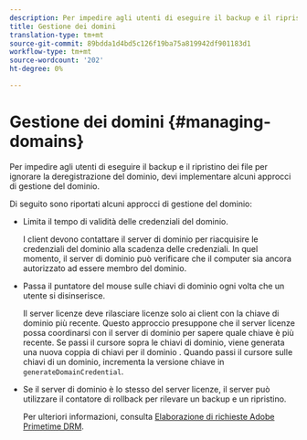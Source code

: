 ```yaml
---
description: Per impedire agli utenti di eseguire il backup e il ripristino dei file per ignorare la deregistrazione del dominio, devi implementare alcuni approcci di gestione del dominio.
title: Gestione dei domini
translation-type: tm+mt
source-git-commit: 89bdda1d4bd5c126f19ba75a819942df901183d1
workflow-type: tm+mt
source-wordcount: '202'
ht-degree: 0%

---
```



# Gestione dei domini {#managing-domains}

Per impedire agli utenti di eseguire il backup e il ripristino dei file per ignorare la deregistrazione del dominio, devi implementare alcuni approcci di gestione del dominio.

Di seguito sono riportati alcuni approcci di gestione del dominio:

* Limita il tempo di validità delle credenziali del dominio.

   I client devono contattare il server di dominio per riacquisire le credenziali del dominio alla scadenza delle credenziali. In quel momento, il server di dominio può verificare che il computer sia ancora autorizzato ad essere membro del dominio.
* Passa il puntatore del mouse sulle chiavi di dominio ogni volta che un utente si disinserisce.

   Il server licenze deve rilasciare licenze solo ai client con la chiave di dominio più recente. Questo approccio presuppone che il server licenze possa coordinarsi con il server di dominio per sapere quale chiave è più recente. Se passi il cursore sopra le chiavi di dominio, viene generata una nuova coppia di chiavi per il dominio . Quando passi il cursore sulle chiavi di un dominio, incrementa la versione chiave in `generateDomainCredential`.
* Se il server di dominio è lo stesso del server licenze, il server può utilizzare il contatore di rollback per rilevare un backup e un ripristino.

   Per ulteriori informazioni, consulta [Elaborazione di richieste Adobe Primetime DRM](../../protecting-content/implementing-the-license-server/processing-drm-requests.md).

